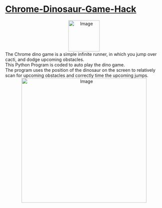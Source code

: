# [Chrome-Dinosaur-Game-Hack](chrome://dino)
<div align="center" ><img src="https://github.com/sgagankumar/Chrome-Dinosaur-Game-Hack/blob/master/Images/IMG1.JPG" alt="Image" width=auto height=100px/></div>
The Chrome dino game is a simple infinite runner, in which you jump over cacti, and dodge upcoming obstacles.<br>
This Python Program is coded to auto play the dino game.<br>
The program uses the position of the dinosaur on the screen to relatively scan for upcoming obstacles and correctly time the upcoming jumps.
<div align="center" ><img src="https://github.com/sgagankumar/Chrome-Dinosaur-Game-Hack/blob/master/Images/IMG3.JPG" alt="Image" width=auto height=400px/></div>
